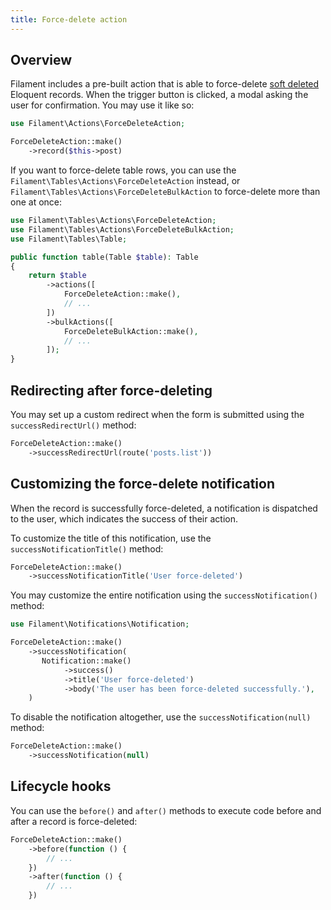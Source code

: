 ```yaml
---
title: Force-delete action
---
```


## Overview

Filament includes a pre-built action that is able to force-delete [soft deleted](https://laravel.com/docs/eloquent#soft-deleting) Eloquent records. When the trigger button is clicked, a modal asking the user for confirmation. You may use it like so:

```php
use Filament\Actions\ForceDeleteAction;

ForceDeleteAction::make()
    ->record($this->post)
```

If you want to force-delete table rows, you can use the `Filament\Tables\Actions\ForceDeleteAction` instead, or `Filament\Tables\Actions\ForceDeleteBulkAction` to force-delete more than one at once:

```php
use Filament\Tables\Actions\ForceDeleteAction;
use Filament\Tables\Actions\ForceDeleteBulkAction;
use Filament\Tables\Table;

public function table(Table $table): Table
{
    return $table
        ->actions([
            ForceDeleteAction::make(),
            // ...
        ])
        ->bulkActions([
            ForceDeleteBulkAction::make(),
            // ...
        ]);
}
```

## Redirecting after force-deleting

You may set up a custom redirect when the form is submitted using the `successRedirectUrl()` method:

```php
ForceDeleteAction::make()
    ->successRedirectUrl(route('posts.list'))
```

## Customizing the force-delete notification

When the record is successfully force-deleted, a notification is dispatched to the user, which indicates the success of their action.

To customize the title of this notification, use the `successNotificationTitle()` method:

```php
ForceDeleteAction::make()
    ->successNotificationTitle('User force-deleted')
```

You may customize the entire notification using the `successNotification()` method:

```php
use Filament\Notifications\Notification;

ForceDeleteAction::make()
    ->successNotification(
       Notification::make()
            ->success()
            ->title('User force-deleted')
            ->body('The user has been force-deleted successfully.'),
    )
```

To disable the notification altogether, use the `successNotification(null)` method:

```php
ForceDeleteAction::make()
    ->successNotification(null)
```

## Lifecycle hooks

You can use the `before()` and `after()` methods to execute code before and after a record is force-deleted:

```php
ForceDeleteAction::make()
    ->before(function () {
        // ...
    })
    ->after(function () {
        // ...
    })
```
